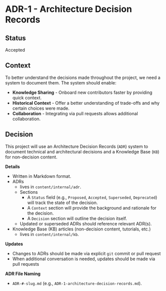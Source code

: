 # ADR-1 - Architecture Decision Records

## Status
Accepted

## Context

To better understand the decisions made throughout the project, we need a system to document them. The system should enable:

- **Knowledge Sharing** - Onboard new contributors faster by providing quick context.
- **Historical Context** - Offer a better understanding of trade-offs and why certain choices were made.
- **Collaboration** - Integrating via pull requests allows additional collaboration.

## Decision

This project will use an Architecture Decision Records (`ADR`) system to document technical and architectural decisions and a Knowledge Base (`KB`) for non-decision content.

**Details**
- Written in Markdown format.
- ADRs
  - lives in `content/internal/adr`.
  - Sections
    - A `Status` field (e.g., `Proposed`, `Accepted`, `Superseded`, `Deprecated`) will track the state of the decision.
    - A `Context` section will provide the background and rationale for the decision.
    - A `Decision` section will outline the decision itself.
  - Updated or superseded ADRs should reference relevant ADR(s).
- Knowledge Base (KB) articles (non-decision content, tutorials, etc.)
  - lives in `content/internal/kb`.

**Updates**
- Changes to ADRs should be made via explicit `git` commit or pull request
- When additional conversation is needed, updates should be made via pull requests

**ADR File Naming**
- `ADR-#-slug.md` (e.g., `ADR-1-architecture-decision-records.md`).
